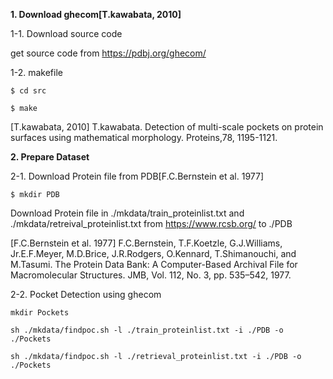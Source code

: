 **1. Download ghecom[T.kawabata, 2010]**

1-1. Download source code

get source code from <https://pdbj.org/ghecom/>

1-2. makefile

`$ cd src`

`$ make`

[T.kawabata, 2010] T.kawabata. Detection of multi-scale pockets on protein surfaces using mathematical morphology. Proteins,78, 1195-1121.

**2. Prepare Dataset**

2-1. Download Protein file from PDB[F.C.Bernstein et al. 1977]

`$ mkdir PDB`

Download Protein file in ./mkdata/train_proteinlist.txt and ./mkdata/retreival_proteinlist.txt from <https://www.rcsb.org/> to ./PDB

[F.C.Bernstein et al. 1977] F.C.Bernstein, T.F.Koetzle, G.J.Williams, Jr.E.F.Meyer, M.D.Brice, J.R.Rodgers, O.Kennard, T.Shimanouchi, and M.Tasumi. The Protein Data Bank: A Computer-Based Archival File for Macromolecular Structures. JMB, Vol. 112, No. 3, pp. 535–542, 1977.

2-2. Pocket Detection using ghecom

`mkdir Pockets`

`sh ./mkdata/findpoc.sh -l ./train_proteinlist.txt -i ./PDB -o ./Pockets`

`sh ./mkdata/findpoc.sh -l ./retrieval_proteinlist.txt -i ./PDB -o ./Pockets`
